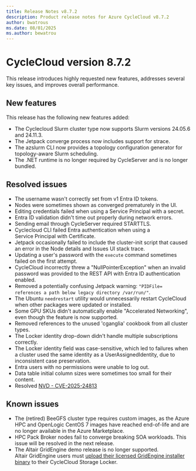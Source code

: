 ```yaml
---
title: Release Notes v8.7.2
description: Product release notes for Azure CycleCloud v8.7.2
author: bwatrous
ms.date: 08/01/2025
ms.author: bewatrou
---
```


# CycleCloud version 8.7.2

This release introduces highly requested new features, addresses several key issues, and improves overall performance.

## New features 

This release has the following new features added:

*   The Cyclecloud Slurm cluster type now supports Slurm versions 24.05.6 and 24.11.3. 
*   The Jetpack converge process now includes support for strace. 
*   The azslurm CLI now provides a topology configuration generator for topology-aware Slurm scheduling. 
*   The .NET runtime is no longer required by CycleServer and is no longer bundled.    

## Resolved issues 

*   The username wasn't correctly set from v1 Entra ID tokens. 
*   Nodes were sometimes shown as converged prematurely in the UI.  
*   Editing credentials failed when using a Service Principal with a secret. 
*   Entra ID validation didn't time out properly during network errors.
*   Sending email through CycleServer required STARTTLS.
*   Cyclecloud CLI failed Entra authentication when using a Service Principal with Certificate.
*   Jetpack occasionally failed to include the cluster-init script that caused an error in the Node details and Issues UI stack trace. 
*   Updating a user's password with the `execute` command sometimes failed on the first attempt.
*   CycleCloud incorrectly threw a "NullPointerException" when an invalid password was provided to the REST API with Entra ID authentication enabled. 
*   Removed a potentially confusing Jetpack warning: `"PIDFile= references a path below legacy directory /var/run/"`. 
*   The Ubuntu `needrestart` utility would unnecessarily restart CycleCloud when other packages were updated or installed.
*   Some GPU SKUs didn't automatically enable "Accelerated Networking", even though the feature is now supported. 
*   Removed references to the unused 'cganglia' cookbook from all cluster types. 
*   The Locker identity drop-down didn't handle multiple subscriptions correctly. 
*   The Locker identity field was case-sensitive, which led to failures when a cluster used the same identity as a UserAssignedIdentity, due to inconsistent case preservation.  
*   Entra users with no permissions were unable to log out. 
*   Data table initial column sizes were sometimes too small for their content. 
*   Resolved [NVD - CVE-2025-24813](https://nvd.nist.gov/vuln/detail/CVE-2025-24813) 
    
## Known issues 

*   The (retired) BeeGFS cluster type requires custom images, as the Azure HPC and OpenLogic CentOS 7 images have reached end-of-life and are no longer available in the Azure Marketplace. 
*   HPC Pack Broker nodes fail to converge breaking SOA workloads. This issue will be resolved in the next release. 
*   The Altair GridEngine demo release is no longer supported. Altair GridEngine users must [upload their licensed GridEngine installer binary](../gridengine.md#copy-the-binaries-into-the-cloud-locker) to their CycleCloud Storage Locker.
